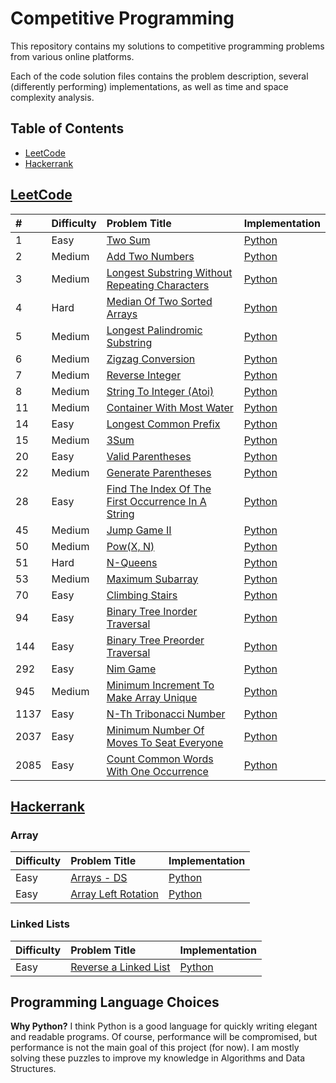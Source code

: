 # Competitive Programming

This repository contains my solutions to competitive programming problems from various online platforms.

Each of the code solution files contains the problem description, several (differently performing) implementations, as well as time and space complexity analysis.


## Table of Contents

- [LeetCode](#leetcode)
- [Hackerrank](#hackerrank)


## [LeetCode](https://leetcode.com)

| # | Difficulty | Problem Title | Implementation |
|:--|:-----------|:--------------|:---------------|
| 1 | Easy | [Two Sum](https://leetcode.com/problems/two-sum/) | [Python](./leetcode/0001-two-sum/two_sum.py) |
| 2 | Medium | [Add Two Numbers](https://leetcode.com/problems/add-two-numbers/) | [Python](./leetcode/0002-add-two-numbers/add_two_numbers.py) |
| 3 | Medium | [Longest Substring Without Repeating Characters](https://leetcode.com/problems/longest-substring-without-repeating-characters/) | [Python](./leetcode/0003-longest-substring-without-repeating-characters/longest_substring_without_repeating_characters.py) |
| 4 | Hard | [Median Of Two Sorted Arrays](https://leetcode.com/problems/median-of-two-sorted-arrays/) | [Python](./leetcode/0004-median-of-two-sorted-arrays/median_of_two_sorted_arrays.py) |
| 5 | Medium | [Longest Palindromic Substring](https://leetcode.com/problems/longest-palindromic-substring/) | [Python](./leetcode/0005-longest-palindromic-substring/longest_palindromic_substring.py) |
| 6 | Medium | [Zigzag Conversion](https://leetcode.com/problems/zigzag-conversion/) | [Python](./leetcode/0006-zigzag-conversion/zigzag_conversion.py) |
| 7 | Medium | [Reverse Integer](https://leetcode.com/problems/reverse-integer/) | [Python](./leetcode/0007-reverse-integer/reverse_integer.py) |
| 8 | Medium | [String To Integer (Atoi)](https://leetcode.com/problems/string-to-integer-atoi/) | [Python](./leetcode/0008-string-to-integer-atoi/string_to_integer_atoi.py) |
| 11 | Medium | [Container With Most Water](https://leetcode.com/problems/container-with-most-water/) | [Python](./leetcode/0011-container-with-most-water/container_with_most_water.py) |
| 14 | Easy | [Longest Common Prefix](https://leetcode.com/problems/longest-common-prefix/) | [Python](./leetcode/0014-longest-common-prefix/longest_common_prefix.py) |
| 15 | Medium | [3Sum](https://leetcode.com/problems/3sum/) | [Python](./leetcode/0015-3sum/3sum.py) |
| 20 | Easy | [Valid Parentheses](https://leetcode.com/problems/valid-parentheses/) | [Python](./leetcode/0020-valid-parentheses/valid_parentheses.py) |
| 22 | Medium | [Generate Parentheses](https://leetcode.com/problems/generate-parentheses/) | [Python](./leetcode/0022-generate-parentheses/generate_parentheses.py) |
| 28 | Easy | [Find The Index Of The First Occurrence In A String](https://leetcode.com/problems/find-the-index-of-the-first-occurrence-in-a-string/) | [Python](./leetcode/0028-find-the-index-of-the-first-occurrence-in-a-string/find_the_index_of_the_first_occurrence_in_a_string.py) |
| 45 | Medium | [Jump Game II](https://leetcode.com/problems/jump-game-ii/) | [Python](./leetcode/0045-jump-game-ii/jump_game_ii.py) |
| 50 | Medium | [Pow(X, N)](https://leetcode.com/problems/powx-n/) | [Python](./leetcode/0050-powx-n/powx_n.py) |
| 51 | Hard | [N-Queens](https://leetcode.com/problems/n-queens/) | [Python](./leetcode/0051-n-queens/n_queens.py) |
| 53 | Medium | [Maximum Subarray](https://leetcode.com/problems/maximum-subarray/) | [Python](./leetcode/0053-maximum-subarray/maximum_subarray.py) |
| 70 | Easy | [Climbing Stairs](https://leetcode.com/problems/climbing-stairs/) | [Python](./leetcode/0070-climbing-stairs/climbing_stairs.py) |
| 94 | Easy | [Binary Tree Inorder Traversal](https://leetcode.com/problems/binary-tree-inorder-traversal/) | [Python](./leetcode/0094-binary-tree-inorder-traversal/binary_tree_inorder_traversal.py) |
| 144 | Easy | [Binary Tree Preorder Traversal](https://leetcode.com/problems/binary-tree-preorder-traversal/) | [Python](./leetcode/0144-binary-tree-preorder-traversal/binary_tree_preorder_traversal.py) |
| 292 | Easy | [Nim Game](https://leetcode.com/problems/nim-game/) | [Python](./leetcode/0292-nim-game/nim_game.py) |
| 945 | Medium | [Minimum Increment To Make Array Unique](https://leetcode.com/problems/minimum-increment-to-make-array-unique/) | [Python](./leetcode/0945-minimum-increment-to-make-array-unique/minimum_increment_to_make_array_unique.py) |
| 1137 | Easy | [N-Th Tribonacci Number](https://leetcode.com/problems/n-th-tribonacci-number/) | [Python](./leetcode/1137-n-th-tribonacci-number/n-th_tribonacci_number.py) |
| 2037 | Easy | [Minimum Number Of Moves To Seat Everyone](https://leetcode.com/problems/minimum-number-of-moves-to-seat-everyone/) | [Python](./leetcode/2037-minimum-number-of-moves-to-seat-everyone/minimum_number_of_moves_to_seat_everyone.py) |
| 2085 | Easy | [Count Common Words With One Occurrence](https://leetcode.com/problems/count-common-words-with-one-occurrence/) | [Python](./leetcode/2085-count-common-words-with-one-occurrence/count_common_words_with_one_occurrence.py) |


## [Hackerrank](https://www.hackerrank.com)

### Array

| Difficulty | Problem Title | Implementation |
|:-----------|:--------------|:---------------|
| Easy | [Arrays - DS](https://www.hackerrank.com/challenges/arrays-ds/problem) | [Python](./hackerrank/arrays-ds/arrays_ds.py) |
| Easy | [Array Left Rotation](https://www.hackerrank.com/challenges/array-left-rotation/problem) | [Python](./hackerrank/array-left-rotation/array_left_rotation.py) |

### Linked Lists

| Difficulty | Problem Title | Implementation |
|:-----------|:--------------|:---------------|
| Easy | [Reverse a Linked List](https://www.hackerrank.com/challenges/reverse-a-linked-list/problem) | [Python](./hackerrank/reverse-a-linked-list/reverse_a_linked_list.py) |


## Programming Language Choices

**Why Python?**
I think Python is a good language for quickly writing elegant and readable programs.
Of course, performance will be compromised, but performance is not the main goal of this project (for now).
I am mostly solving these puzzles to improve my knowledge in Algorithms and Data Structures.
